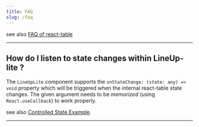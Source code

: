```yaml
---
title: FAQ
slug: /faq
---
```


see also [FAQ of react-table](https://react-table.tanstack.com/docs/faq)

---

## How do I listen to state changes within LineUp-lite ?

The `LineUpLite` component supports the `onStateChange: (state: any) => void` property which will be triggered when the internal react-table state changes. The given argument needs to be *memorized* (using `React.useCallback`) to work properly.

see also [Controlled State Example](/docs/examples/controlled-state).

---
